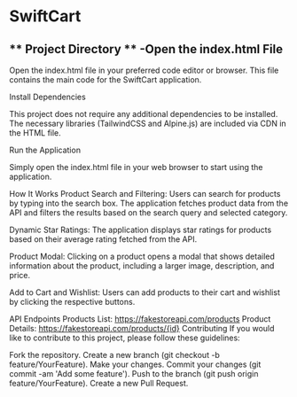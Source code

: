 # SwiftCart #

** Project Directory **
-Open the index.html File
-

Open the index.html file in your preferred code editor or browser. This file contains the main code for the SwiftCart application.

Install Dependencies

This project does not require any additional dependencies to be installed. The necessary libraries (TailwindCSS and Alpine.js) are included via CDN in the HTML file.

Run the Application

Simply open the index.html file in your web browser to start using the application.

How It Works
Product Search and Filtering: Users can search for products by typing into the search box. The application fetches product data from the API and filters the results based on the search query and selected category.

Dynamic Star Ratings: The application displays star ratings for products based on their average rating fetched from the API.

Product Modal: Clicking on a product opens a modal that shows detailed information about the product, including a larger image, description, and price.

Add to Cart and Wishlist: Users can add products to their cart and wishlist by clicking the respective buttons.

API Endpoints
Products List: https://fakestoreapi.com/products
Product Details: https://fakestoreapi.com/products/{id}
Contributing
If you would like to contribute to this project, please follow these guidelines:

Fork the repository.
Create a new branch (git checkout -b feature/YourFeature).
Make your changes.
Commit your changes (git commit -am 'Add some feature').
Push to the branch (git push origin feature/YourFeature).
Create a new Pull Request.
